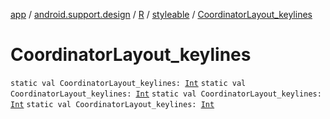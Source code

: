 [app](../../../index.md) / [android.support.design](../../index.md) / [R](../index.md) / [styleable](index.md) / [CoordinatorLayout_keylines](.)

# CoordinatorLayout_keylines

`static val CoordinatorLayout_keylines: `[`Int`](https://kotlinlang.org/api/latest/jvm/stdlib/kotlin/-int/index.html)
`static val CoordinatorLayout_keylines: `[`Int`](https://kotlinlang.org/api/latest/jvm/stdlib/kotlin/-int/index.html)
`static val CoordinatorLayout_keylines: `[`Int`](https://kotlinlang.org/api/latest/jvm/stdlib/kotlin/-int/index.html)
`static val CoordinatorLayout_keylines: `[`Int`](https://kotlinlang.org/api/latest/jvm/stdlib/kotlin/-int/index.html)